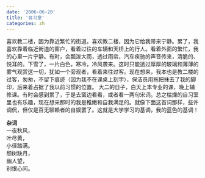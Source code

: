 ```yaml
---
date: '2006-06-20'
title: '自习室'
categories: zh
---
```


喜欢教二楼，因为靠近繁忙的街道。喜欢教二楼，因为它给我带来宁静。累了，我喜欢靠着临近街道的窗户，看着过往的车辆和天桥上的行人。看着外面的繁忙，我的心里一片宁静。有时，会瓢泼大雨，透过雨帘，汽车疾驰的声音传来，清脆的、悦耳的。下雪了，一片白色，寒冷，冷风袭来。这时只能透过厚厚的玻璃和薄薄的雾气观赏这一切，犹如一个旁观者，看着来往过客。现在想来，我本也是教二楼的过客，匆匆，不留下痕迹（因为我不在课桌上刻字），保洁员用拖把抹去了我的脚印，后来着占据了我以前习惯的位置。
大二的日子，白天上本专业的课，晚上辅修课。有时会感到累了，于是去窗边看看，或者看一两句宋词。总之枯燥的自习室里也有乐趣，现在想来那时的我是稚嫩和自我满足的。就像下面这首词那样，些许调侃，但仅是百无聊赖者的自娱罢了。这就是大学学习的基调，我的蓝色的基调！


**杂词**  
一夜秋风，  
叶尽黄，  
小径踏满。  
颓树缺月，  
幽人望，  
别恨心间。
